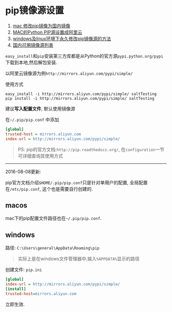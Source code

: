 # pip镜像源设置

1. [mac 修改pip镜像为国内镜像](https://blog.csdn.net/liushimiao0104/article/details/96475364)
2. [MAC的Python PIP源设置成阿里云](https://blog.csdn.net/u012865381/article/details/80390258)
3. [windows及linux环境下永久修改pip镜像源的方法](https://www.jb51.net/article/98401.htm)
4. [国内可用镜像源列表](https://www.pypi-mirrors.org/)

`easy_install`和`pip`安装第三方库都是从Python的官方源`pypi.python.org/pypi` 下载到本地,然后解包安装.

以阿里云镜像源为例`http://mirrors.aliyun.com/pypi/simple/`

使用方式

```
easy_install -i http://mirrors.aliyun.com/pypi/simple/ saltTesting
pip install -i http://mirrors.aliyun.com/pypi/simple/ saltTesting
```

建议**写入配置文件**, 默认使用镜像源

在`~/.pip/pip.conf` 中添加

```ini
[global]
trusted-host = mirrors.aliyun.com
index-url = http://mirrors.aliyun.com/pypi/simple/
```

> PS: pip的官方文档:`http://pip.readthedocs.org/`, 在`configuration`一节可详细查询其使用方式

------

2016-08-08更新:

pip官方文档介绍`$HOME/.pip/pip.conf`只是针对单用户的配置, 全局配置在`/etc/pip.conf`, 这个也是需要自行创建的.

## macos

mac下的pip配置文件路径也在`~/.pip/pip.conf`.

## windows

路径: `C:\Users\general\AppData\Roaming\pip`

> 实际上是在windows文件管理器中,输入`%APPDATA%`显示的路径

创建文件: `pip.ini`

```ini
[global]
index-url = http://mirrors.aliyun.com/pypi/simple/
[install]
trusted-host=mirrors.aliyun.com
```

立即生效.
